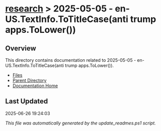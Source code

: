 # [research](../) > 2025-05-05 - en-US.TextInfo.ToTitleCase(anti trump apps.ToLower())

## Overview
This directory contains documentation related to 2025-05-05 - en-US.TextInfo.ToTitleCase(anti trump apps.ToLower()).

- [Files](#files)
- [Parent Directory](../)
- [Documentation Home](../../)

## Last Updated

2025-06-26 19:24:03

*This file was automatically generated by the update_readmes.ps1 script.*



